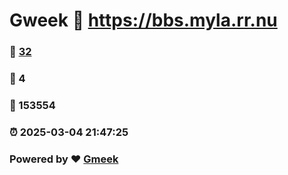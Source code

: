 # Gweek :link: https://bbs.myla.rr.nu 
### :page_facing_up: [32](https://bbs.myla.rr.nu/tag.html) 
### :speech_balloon: 4 
### :hibiscus: 153554 
### :alarm_clock: 2025-03-04 21:47:25 
### Powered by :heart: [Gmeek](https://github.com/Meekdai/Gmeek)
